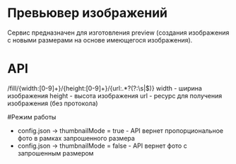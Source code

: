 # Превьювер изображений
Сервис предназначен для изготовления preview (создания изображения с новыми размерами на основе имеющегося изображения).

# API
/fill/{width:[0-9]+}/{height:[0-9]+}/{url:.*?(?:\s|$)}
width - ширина изображения
height - высота изображения
url - ресурс для получения изображения (без протокола)

#Режим работы
- config.json -> thumbnailMode = true - API вернет пропорциональное фото в рамках запрошенного размера
- config.json -> thumbnailMode = false - API вернет фото с запрошенным размером
